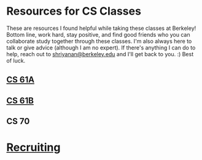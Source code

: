 # Resources for CS Classes

These are resources I found helpful while taking these classes at Berkeley! Bottom line, work hard, stay positive, and find good friends who you can collaborate study together through these classes. I'm also always here to talk or give advice (although I am no expert). If there's anything I can do to help, reach out to shriyanan@berkeley.edu and I'll get back to you. :) Best of luck. 

## [CS 61A](cs61a.md)


## [CS 61B](cs61b.md)


## CS 70


# [Recruiting](recruiting.md)

